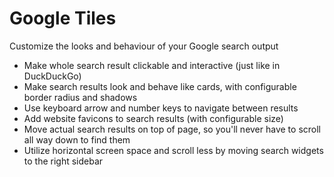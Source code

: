 # Google Tiles

Customize the looks and behaviour of your Google search output

* Make whole search result clickable and interactive (just like in DuckDuckGo)
* Make search results look and behave like cards, with configurable border radius and shadows
* Use keyboard arrow and number keys to navigate between results
* Add website favicons to search results (with configurable size) 
* Move actual search results on top of page, so you'll never have to scroll all way down to find them
* Utilize horizontal screen space and scroll less by moving search widgets to the right sidebar 
